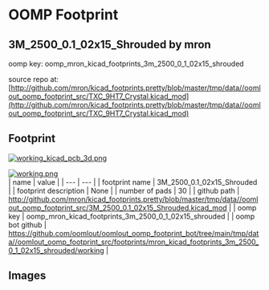 # OOMP Footprint  
## 3M_2500_0.1_02x15_Shrouded  by mron  
  
oomp key: oomp_mron_kicad_footprints_3m_2500_0_1_02x15_shrouded  
  
source repo at: [http://github.com/mron/kicad_footprints.pretty/blob/master/tmp/data//oomlout_oomp_footprint_src/TXC_9HT7_Crystal.kicad_mod](http://github.com/mron/kicad_footprints.pretty/blob/master/tmp/data//oomlout_oomp_footprint_src/TXC_9HT7_Crystal.kicad_mod)  
## Footprint  
  
[![working_kicad_pcb_3d.png](working_kicad_pcb_3d_600.png)](working_kicad_pcb_3d.png)  
  
[![working.png](working_600.png)](working.png)  
| name | value | 
| --- | --- | 
| footprint name | 3M_2500_0.1_02x15_Shrouded | 
| footprint description | None | 
| number of pads | 30 | 
| github path | http://github.com/mron/kicad_footprints.pretty/blob/master/tmp/data//oomlout_oomp_footprint_src/3M_2500_0.1_02x15_Shrouded.kicad_mod | 
| oomp key | oomp_mron_kicad_footprints_3m_2500_0_1_02x15_shrouded | 
| oomp bot github | https://github.com/oomlout/oomlout_oomp_footprint_bot/tree/main/tmp/data//oomlout_oomp_footprint_src/footprints/mron_kicad_footprints_3m_2500_0_1_02x15_shrouded/working | 
## Images  
